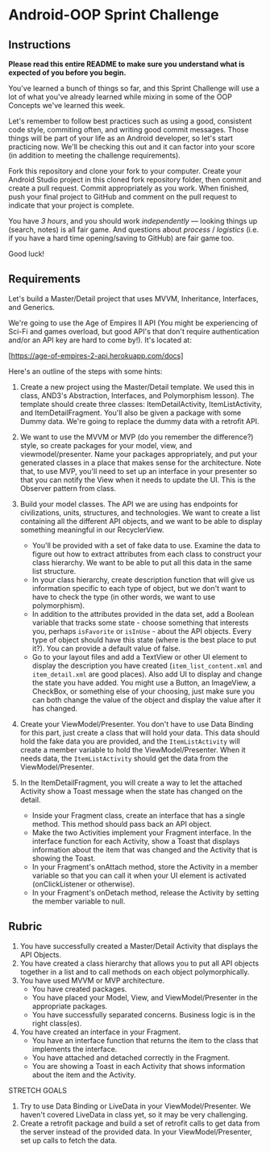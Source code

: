 # Android-OOP Sprint Challenge

## Instructions

**Please read this entire README to make sure you understand what is expected of you before you begin.**

You've learned a bunch of things so far, and this Sprint Challenge will use a lot of what you've already learned while mixing in some of the OOP Concepts we've learned this week.

Let's remember to follow best practices such as using a  good, consistent code style, commiting often, and writing good commit messages. Those things will be part of your life as an Android developer, so let's start practicing now. We'll be checking this out and it can factor into your score (in addition to meeting the challenge requirements).

Fork this repository and clone your fork to your computer. Create your Android Studio project in this cloned fork repository folder, then commit and create a pull request. Commit appropriately as you work. When finished, push your final project to GitHub and comment on the pull request to indicate that your project is complete.

You have *3 hours*, and you should work *independently* — looking things up (search, notes) is all fair game. And questions about *process* / *logistics* (i.e. if you have a hard time opening/saving to GitHub) are fair game too.

Good luck!

## Requirements

Let's build a Master/Detail project that uses MVVM, Inheritance, Interfaces, and Generics.

We're going to use the Age of Empires II API (You might be experiencing of Sci-Fi and games overload, but good API's that don't require authentication and/or an API key are hard to come by!). It's located at:

[https://age-of-empires-2-api.herokuapp.com/docs]

Here's an outline of the steps with some hints:

1. Create a new project using the Master/Detail template. We used this in class, AND3's Abstraction, Interfaces, and Polymorphism lesson). The template should create three classes: ItemDetailActivity, ItemListActivity, and ItemDetailFragment. You'll also be given a package with some Dummy data. We're going to replace the dummy data with a retrofit API.

2. We want to use the MVVM or MVP (do you remember the difference?) style, so create packages for your model, view, and viewmodel/presenter. Name your packages appropriately, and put your generated classes in a place that makes sense for the architecture. Note that, to use MVP, you'll need to set up an interface in your presenter so that you can notify the View when it needs to update the UI. This is the Observer pattern from class.

3. Build your model classes. The API we are using has endpoints for civilizations, units, structures, and technologies. We want to create a list containing all the different API objects, and we want to be able to display something meaningful in our RecyclerView.
    - You'll be provided with a set of fake data to use. Examine the data to figure out how to extract attributes from each class to construct your class hierarchy. We want to be able to put all this data in the same list structure.
    - In your class hierarchy, create description function that will give us information specific to each type of object, but we don't want to have to check the type (in other words, we want to use polymorphism).
    - In addition to the attributes provided in the data set, add a Boolean variable that tracks some state - choose something that interests you, perhaps `isFavorite` or `isInUse` - about the API objects. Every type of object should have this state (where is the best place to put it?). You can provide a default value of false.
    - Go to your layout files and add a TextView or other UI element to display the description you have created (`item_list_content.xml` and `item_detail.xml` are good places). Also add UI to display and change the state you have added. You might use a Button, an ImageView, a CheckBox, or something else of your choosing, just make sure you can both change the value of the object and display the value after it has changed.

4. Create your ViewModel/Presenter. You don't have to use Data Binding for this part, just create a class that will hold your data. This data should hold the fake data you are provided, and the `ItemListActivity` will create a member variable to hold the ViewModel/Presenter. When it needs data, the `ItemListActivity` should get the data from the ViewModel/Presenter.

5. In the ItemDetailFragment, you will create a way to let the attached Activity show a Toast message when the state has changed on the detail.
    - Inside your Fragment class, create an interface that has a single method. This method should pass back an API object.
    - Make the two Activities implement your Fragment interface. In the interface function for each Activity, show a Toast that displays information about the item that was changed and the Activity that is showing the Toast.
    - In your Fragment's onAttach method, store the Activity in a member variable so that you can call it when your UI element is activated (onClickListener or otherwise).
    - In your Fragment's onDetach method, release the Activity by setting the member variable to null.

## Rubric
1. You have successfully created a Master/Detail Activity that displays the API Objects.
2. You have created a class hierarchy that allows you to put all API objects together in a list and to call methods on each object polymorphically.
3. You have used MVVM or MVP architecture.
    - You have created packages.
    - You have placed your Model, View, and ViewModel/Presenter in the appropriate packages.
    - You have successfully separated concerns. Business logic is in the right class(es).
4. You have created an interface in your Fragment.
    - You have an interface function that returns the item to the class that implements the interface.
    - You have attached and detached correctly in the Fragment.
    - You are showing a Toast in each Activity that shows information about the item and the Activity.

STRETCH GOALS
1. Try to use Data Binding or LiveData in your ViewModel/Presenter. We haven't covered LiveData in class yet, so it may be very challenging.
2. Create a retrofit package and build a set of retrofit calls to get data from the server instead of the provided data. In your ViewModel/Presenter, set up calls to fetch the data.